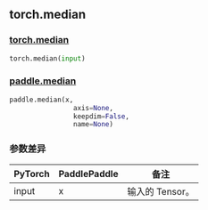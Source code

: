 ## torch.median
### [torch.median](https://pytorch.org/docs/stable/generated/torch.median.html?highlight=median#torch.median)

```python
torch.median(input)
```

### [paddle.median](https://www.paddlepaddle.org.cn/documentation/docs/zh/api/paddle/median_cn.html#median)

```python
paddle.median(x,
                axis=None,
                keepdim=False,
                name=None)
```
### 参数差异
| PyTorch       | PaddlePaddle | 备注                                                   |
| ------------- | ------------ | ------------------------------------------------------ |
| input        | x            | 输入的 Tensor。                   |
